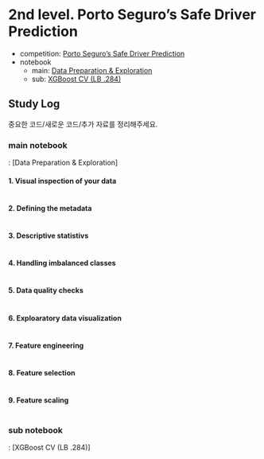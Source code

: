 # 2nd level. Porto Seguro’s Safe Driver Prediction

- competition: [Porto Seguro’s Safe Driver Prediction](https://www.kaggle.com/c/porto-seguro-safe-driver-prediction)
- notebook
  - main: [Data Preparation & Exploration](https://www.kaggle.com/bertcarremans/data-preparation-exploration)
  - sub: [XGBoost CV (LB .284)](https://www.kaggle.com/aharless/xgboost-cv-lb-284)

## Study Log
중요한 코드/새로운 코드/추가 자료를 정리해주세요.

### main notebook
: [Data Preparation & Exploration]

#### 1. Visual inspection of your data
```python
```

#### 2. Defining the metadata
```python
```

#### 3. Descriptive statistivs
```python
```

#### 4. Handling imbalanced classes
```python
```

#### 5. Data quality checks
```python
```

#### 6. Exploaratory data visualization
```python
```

#### 7. Feature engineering
```python
```

#### 8. Feature selection
```python
```

#### 9. Feature scaling
```python
```

### sub notebook
: [XGBoost CV (LB .284)]

```python
```
